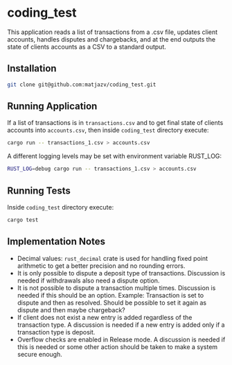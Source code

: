 # coding_test

This application reads a list of transactions from a .csv file, updates client accounts,
handles disputes and chargebacks, and at the end outputs the state of clients accounts as a CSV to a
standard output.

## Installation
```bash
git clone git@github.com:matjazv/coding_test.git
```

## Running Application
If a list of transactions is in `transactions.csv` and to get final state of clients accounts
into `accounts.csv`, then inside `coding_test` directory execute:
```bash
cargo run -- transactions_1.csv > accounts.csv
```
A different logging levels may be set with environment variable RUST_LOG:
```bash
RUST_LOG=debug cargo run -- transactions_1.csv > accounts.csv
```

## Running Tests
Inside `coding_test` directory execute:
```bash
cargo test
```

## Implementation Notes
* Decimal values: `rust_decimal` crate is used for handling fixed point arithmetic to get a better 
  precision and no rounding errors.
* It is only possible to dispute a deposit type of transactions. Discussion is needed if withdrawals
  also need a dispute option.
* It is not possible to dispute a transaction multiple times. Discussion is needed if this should be
  an option. Example: Transaction is set to dispute and then as resolved. Should be possible to set it
  again as dispute and then maybe chargeback?
* If client does not exist a new entry is added regardless of the transaction type. A discussion is
  needed if a new entry is added only if a transaction type is deposit.
* Overflow checks are enabled in Release mode. A discussion is needed if this is needed or some other
  action should be taken to make a system secure enough.

